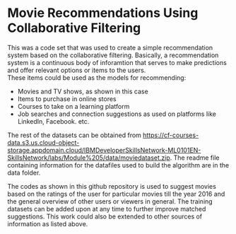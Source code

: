 # Movie Recommendations Using Collaborative Filtering
This was a code set that was used to create a simple recommendation system based on the collaborative filtering. Basically, a recommendation system is a continuous body of inforamtion that serves to make predictions and offer relevant options or items to the users.\
These items could be used as the models for recommending:
* Movies and TV shows, as shown in this case
* Items to purchase in online stores
* Courses to take on a learning platform
* Job searches and connection suggestions as used on platforms like LinkedIn, Facebook. etc.

The rest of the datasets can be obtained from https://cf-courses-data.s3.us.cloud-object-storage.appdomain.cloud/IBMDeveloperSkillsNetwork-ML0101EN-SkillsNetwork/labs/Module%205/data/moviedataset.zip. The readme file containing information for the datafiles used to build the algorithm are in the data folder.  

The codes as shown in this github repository is used to suggest movies based on the ratings of the user for particular movies till the year 2016 and the general overview of other users or viewers in general. The training datasets can be added upon at any time to further improve matched suggestions. This work could also be extended to other sources of information as listed above.
